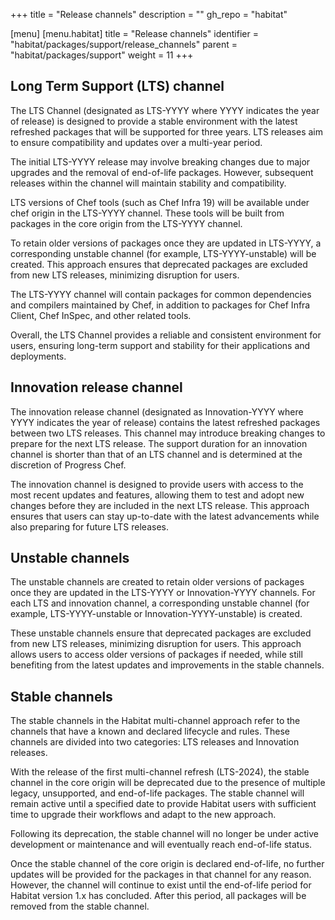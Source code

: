 +++
title = "Release channels"
description = ""
gh_repo = "habitat"

[menu]
  [menu.habitat]
    title = "Release channels"
    identifier = "habitat/packages/support/release_channels"
    parent = "habitat/packages/support"
    weight = 11
+++

## Long Term Support (LTS) channel

The LTS Channel (designated as LTS-YYYY where YYYY indicates the year of release) is designed to provide a stable environment with the latest refreshed packages that will be supported for three years. LTS releases aim to ensure compatibility and updates over a multi-year period.

The initial LTS-YYYY release may involve breaking changes due to major upgrades and the removal of end-of-life packages. However, subsequent releases within the channel will maintain stability and compatibility.

LTS versions of Chef tools (such as Chef Infra 19) will be available under chef origin in the LTS-YYYY channel. These tools will be built from packages in the core origin from the LTS-YYYY channel.

To retain older versions of packages once they are updated in LTS-YYYY, a corresponding unstable channel (for example, LTS-YYYY-unstable) will be created. This approach ensures that deprecated packages are excluded from new LTS releases, minimizing disruption for users.

The LTS-YYYY channel will contain packages for common dependencies and compilers maintained by Chef, in addition to packages for Chef Infra Client, Chef InSpec, and other related tools.

Overall, the LTS Channel provides a reliable and consistent environment for users, ensuring long-term support and stability for their applications and deployments.

## Innovation release channel

The innovation release channel (designated as Innovation-YYYY where YYYY indicates the year of release) contains the latest refreshed packages between two LTS releases. This channel may introduce breaking changes to prepare for the next LTS release. The support duration for an innovation channel is shorter than that of an LTS channel and is determined at the discretion of Progress Chef.

The innovation channel is designed to provide users with access to the most recent updates and features, allowing them to test and adopt new changes before they are included in the next LTS release. This approach ensures that users can stay up-to-date with the latest advancements while also preparing for future LTS releases.

## Unstable channels

The unstable channels are created to retain older versions of packages once they are updated in the LTS-YYYY or Innovation-YYYY channels. For each LTS and innovation channel, a corresponding unstable channel (for example, LTS-YYYY-unstable or Innovation-YYYY-unstable) is created.

These unstable channels ensure that deprecated packages are excluded from new LTS releases, minimizing disruption for users. This approach allows users to access older versions of packages if needed, while still benefiting from the latest updates and improvements in the stable channels.

## Stable channels

The stable channels in the Habitat multi-channel approach refer to the channels that have a known and declared lifecycle and rules. These channels are divided into two categories: LTS releases and Innovation releases.

With the release of the first multi-channel refresh (LTS-2024), the stable channel in the core origin will be deprecated due to the presence of multiple legacy, unsupported, and end-of-life packages. The stable channel will remain active until a specified date to provide Habitat users with sufficient time to upgrade their workflows and adapt to the new approach.

Following its deprecation, the stable channel will no longer be under active development or maintenance and will eventually reach end-of-life status.

Once the stable channel of the core origin is declared end-of-life, no further updates will be provided for the packages in that channel for any reason. However, the channel will continue to exist until the end-of-life period for Habitat version 1.x has concluded. After this period, all packages will be removed from the stable channel.
